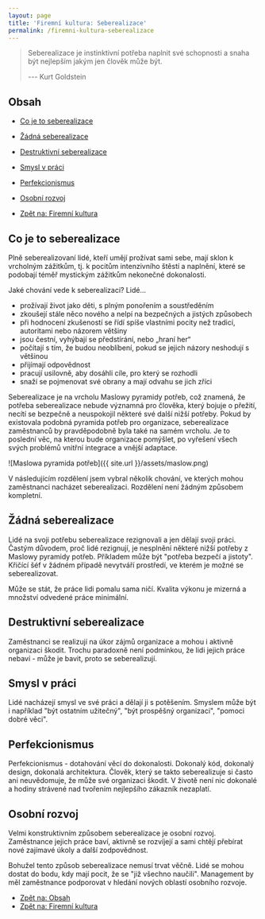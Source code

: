 ```yaml
---
layout: page
title: 'Firemní kultura: Seberealizace'
permalink: /firemni-kultura-seberealizace
---
```


> Seberealizace je instinktivní potřeba naplnit své schopnosti a snaha být nejlepším jakým jen člověk může být.
>
> --- Kurt Goldstein

## Obsah

- [Co je to seberealizace](/firemni-kultura-seberealizace#co-je-to-seberealizace)
- [Žádná seberealizace](/firemni-kultura-seberealizace#žádná-seberealizace)
- [Destruktivní seberealizace](/firemni-kultura-seberealizace#destruktivní-seberealizace)
- [Smysl v práci](/firemni-kultura-seberealizace#smysl-v-práci)
- [Perfekcionismus](/firemni-kultura-seberealizace#perfekcionismus)
- [Osobní rozvoj](/firemni-kultura-seberealizace#osobní-rozvoj)

- [Zpět na: Firemní kultura](/firemni-kultura)

## Co je to seberealizace

Plně seberealizovaní lidé, kteří umějí prožívat sami sebe, mají sklon k vrcholným zážitkům,
tj. k pocitům intenzivního štěstí a naplnění, které se podobají téměř mystickým zážitkům nekonečné dokonalosti.

Jaké chování vede k seberealizaci? Lidé...

- prožívají život jako děti, s plným ponořením a soustředěním
- zkoušejí stále něco nového a nelpí na bezpečných a jistých způsobech
- při hodnocení zkušeností se řídí spíše vlastními pocity než tradicí, autoritami nebo názorem většiny
- jsou čestní, vyhýbají se předstírání, nebo „hraní her“
- počítají s tím, že budou neoblíbení, pokud se jejich názory neshodují s většinou
- přijímají odpovědnost
- pracují usilovně, aby dosáhli cíle, pro který se rozhodli
- snaží se pojmenovat své obrany a mají odvahu se jich zříci

Seberealizace je na vrcholu Maslowy pyramidy potřeb, což znamená, že potřeba seberealizace
nebude významná pro člověka, který bojuje o přežití, necítí se bezpečně a neuspokojil některé
své další nižší potřeby. Pokud by existovala podobná pyramida potřeb pro organizace,
seberealizace zaměstnanců by pravděpodobně byla také na samém vrcholu. Je to poslední věc,
na kterou bude organizace pomýšlet, po vyřešení všech svých problémů vnitřní integrace
a vnější adaptace.

![Maslowa pyramida potřeb]({{ site.url }}/assets/maslow.png)

V následujícím rozdělení jsem vybral několik chování, ve kterých mohou zaměstnanci
nacházet seberealizaci. Rozdělení není žádným způsobem kompletní.

## Žádná seberealizace

Lidé na svoji potřebu seberealizace rezignovali a jen dělají svoji práci.
Častým důvodem, proč lidé rezignují, je nesplnění některé nižší potřeby z Maslowy pyramidy potřeb.
Příkladem může být "potřeba bezpečí a jistoty".
Křičící šéf v žádném případě nevytváří prostředí, ve kterém je možné se seberealizovat.

Může se stát, že práce lidi pomalu sama ničí. Kvalita výkonu je mizerná a množství odvedené práce minimální.

## Destruktivní seberealizace

Zaměstnanci se realizují na úkor zájmů organizace a mohou i aktivně organizaci škodit.
Trochu paradoxně není podmínkou, že lidi jejich práce nebaví - může je bavit, proto se seberealizují.

## Smysl v práci

Lidé nacházejí smysl ve své práci a dělají ji s potěšením.
Smyslem může být i například "být ostatním užitečný", "být prospěšný organizaci", "pomoci dobré věci".

## Perfekcionismus

Perfekcionismus - dotahování věcí do dokonalosti. Dokonalý kód, dokonalý design, dokonalá architektura.
Člověk, který se takto seberealizuje si často ani neuvědomuje, že může své organizaci škodit.
V životě není nic dokonalé a hodiny strávené nad tvořením nejlepšího zákazník nezaplatí.

## Osobní rozvoj

Velmi konstruktivním způsobem seberealizace je osobní rozvoj. Zaměstnance jejich práce baví, aktivně
se rozvíjejí a sami chtějí přebírat nové zajímavé úkoly a další zodpovědnost.

Bohužel tento způsob seberealizace nemusí trvat věčně. Lidé se mohou dostat do bodu, kdy mají
pocit, že se "již všechno naučili". Management by měl zaměstnance podporovat v hledání nových
oblastí osobního rozvoje.

- [Zpět na: Obsah](/firemni-kultura-seberealizace#obsah)
- [Zpět na: Firemní kultura](/firemni-kultura)
